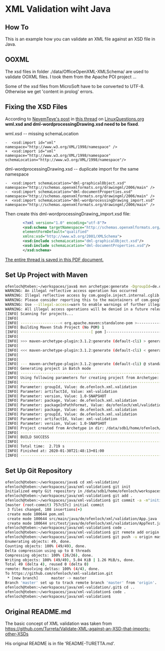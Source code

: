 # XML Validation wiht Java

## How To

This is an example how you can validate an XML file against an XSD file in Java.

## OOXML

The xsd files in folder ./data/OfficeOpenXML-XMLSchema/ are used to 
validate OOXML files. I took them from the Apache POI project ...

Some of the xsd files from MicroSoft have to be converted to UTF-8. Otherwise 
we get 'content in prolog' errors.

## Fixing the XSD Files

According to 
[NevemTeve's post](https://www.linuxquestions.org/questions/programming-9/xml-xsd-schemavalidation-of-an-ooxml-document-4175650279/#post5974992) 
in [this thread](https://www.linuxquestions.org/questions/programming-9/xml-xsd-schemavalidation-of-an-ooxml-document-4175650279/?nojs=1#goto_threadsearch) 
on [LinuxQuestions.org](https://www.linuxquestions.org/questions/) **wml.xsd and dml-wordprocessingDrawing.xsd need to be fixed**.


wml.xsd -- missing schemaLocation

    -  <xsd:import id="xml" namespace="http://www.w3.org/XML/1998/namespace" />
    +  <xsd:import id="xml" namespace="http://www.w3.org/XML/1998/namespace" schemaLocation="http://www.w3.org/XML/1998/namespace"/>

dml-wordprocessingDrawing.xsd -- duplicate import for the same namespace

    -  <xsd:import schemaLocation="dml-graphicalObject.xsd"    namespace="http://schemas.openxmlformats.org/drawingml/2006/main" />
    -  <xsd:import schemaLocation="dml-documentProperties.xsd" namespace="http://schemas.openxmlformats.org/drawingml/2006/main" />
    +  <xsd:import schemaLocation="dml-wordprocessingDrawing_import.xsd" namespace="http://schemas.openxmlformats.org/drawingml/2006/main" />

Then create this dml-wordprocessingDrawing_import.xsd file:

```xml
        <?xml version="1.0" encoding="utf-8"?>
        <xsd:schema targetNamespace="http://schemas.openxmlformats.org/drawingml/2006/main"
        elementFormDefault="qualified"
        xmlns:xsd="http://www.w3.org/2001/XMLSchema">
        <xsd:include schemaLocation="dml-graphicalObject.xsd"/>
        <xsd:include schemaLocation="dml-documentProperties.xsd"/>
        </xsd:schema>
```

[The entire thread is saved in this PDF document.](./LinuxQuestions.og_-_XML-XSD-Schemavalidation_of_an_OOXML_document.pdf)

## Set Up Project with Maven

```bash
ofenloch@teben:~/workspaces/java$ mvn archetype:generate -DgroupId=de.ofenloch.xml.validation -DartifactId=xml-validation -DarchetypeArtifactId=maven-archetype-quickstart -DarchetypeVersion=1.4 -DinteractiveMode=false
WARNING: An illegal reflective access operation has occurred
WARNING: Illegal reflective access by com.google.inject.internal.cglib.core.$ReflectUtils$1 (file:/usr/share/maven/lib/guice.jar) to method java.lang.ClassLoader.defineClass(java.lang.String,byte[],int,int,java.security.ProtectionDomain)
WARNING: Please consider reporting this to the maintainers of com.google.inject.internal.cglib.core.$ReflectUtils$1
WARNING: Use --illegal-access=warn to enable warnings of further illegal reflective access operations
WARNING: All illegal access operations will be denied in a future release
[INFO] Scanning for projects...
[INFO] 
[INFO] ------------------< org.apache.maven:standalone-pom >-------------------
[INFO] Building Maven Stub Project (No POM) 1
[INFO] --------------------------------[ pom ]---------------------------------
[INFO] 
[INFO] >>> maven-archetype-plugin:3.1.2:generate (default-cli) > generate-sources @ standalone-pom >>>
[INFO] 
[INFO] <<< maven-archetype-plugin:3.1.2:generate (default-cli) < generate-sources @ standalone-pom <<<
[INFO] 
[INFO] 
[INFO] --- maven-archetype-plugin:3.1.2:generate (default-cli) @ standalone-pom ---
[INFO] Generating project in Batch mode
[INFO] ----------------------------------------------------------------------------
[INFO] Using following parameters for creating project from Archetype: maven-archetype-quickstart:1.4
[INFO] ----------------------------------------------------------------------------
[INFO] Parameter: groupId, Value: de.ofenloch.xml.validation
[INFO] Parameter: artifactId, Value: xml-validation
[INFO] Parameter: version, Value: 1.0-SNAPSHOT
[INFO] Parameter: package, Value: de.ofenloch.xml.validation
[INFO] Parameter: packageInPathFormat, Value: de/ofenloch/xml/validation
[INFO] Parameter: package, Value: de.ofenloch.xml.validation
[INFO] Parameter: groupId, Value: de.ofenloch.xml.validation
[INFO] Parameter: artifactId, Value: xml-validation
[INFO] Parameter: version, Value: 1.0-SNAPSHOT
[INFO] Project created from Archetype in dir: /data/sdb1/home/ofenloch/workspaces/java/xml-validation
[INFO] ------------------------------------------------------------------------
[INFO] BUILD SUCCESS
[INFO] ------------------------------------------------------------------------
[INFO] Total time:  2.719 s
[INFO] Finished at: 2020-01-30T21:48:13+01:00
[INFO] ------------------------------------------------------------------------

 ```

## Set Up Git Repository

```bash
ofenloch@teben:~/workspaces/java$ cd xml-validation/
ofenloch@teben:~/workspaces/java/xml-validation$ git init
Initialized empty Git repository in /data/sdb1/home/ofenloch/workspaces/java/xml-validation/.git/
ofenloch@teben:~/workspaces/java/xml-validation$ git add .
ofenloch@teben:~/workspaces/java/xml-validation$ git commit -a -m"initial commit"
[master (root-commit) 757c57c] initial commit
 3 files changed, 108 insertions(+)
 create mode 100644 pom.xml
 create mode 100644 src/main/java/de/ofenloch/xml/validation/App.java
 create mode 100644 src/test/java/de/ofenloch/xml/validation/AppTest.java
ofenloch@teben:~/workspaces/java/xml-validation$ code .
ofenloch@teben:~/workspaces/java/xml-validation$ git remote add origin https://github.com/ofenloch/xml-validation.git
ofenloch@teben:~/workspaces/java/xml-validation$ git push -u origin master
Enumerating objects: 49, done.
Counting objects: 100% (49/49), done.
Delta compression using up to 8 threads
Compressing objects: 100% (26/26), done.
Writing objects: 100% (49/49), 5.04 KiB | 1.26 MiB/s, done.
Total 49 (delta 4), reused 0 (delta 0)
remote: Resolving deltas: 100% (4/4), done.
To https://github.com/ofenloch/xml-validation.git
 * [new branch]      master -> master
Branch 'master' set up to track remote branch 'master' from 'origin'.
ofenloch@teben:~/workspaces/java/xml-validation/.git$ cd ..
ofenloch@teben:~/workspaces/java/xml-validation$ code .
ofenloch@teben:~/workspaces/java/xml-validation$ 
```

## Original README.md

The basic concept of XML validation was taken from <https://github.com/Turreta/Validate-XML-against-an-XSD-that-imports-other-XSDs>

His original README is in file 'README-TURETTA.md'.

